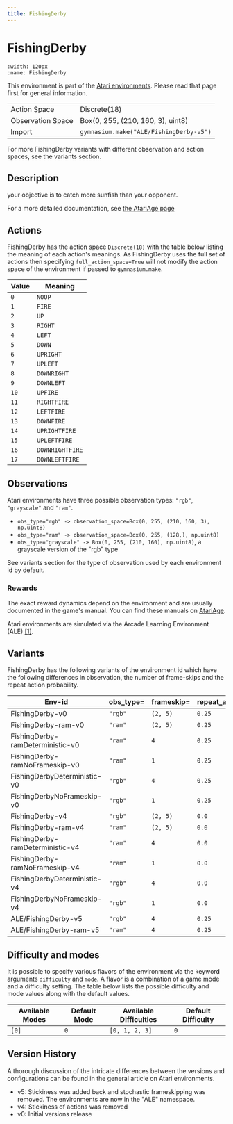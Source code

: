```yaml
---
title: FishingDerby
---
```


# FishingDerby

```{figure} ../../_static/videos/atari/fishing_derby.gif
:width: 120px
:name: FishingDerby
```

This environment is part of the <a href='..'>Atari environments</a>. Please read that page first for general information.

|   |   |
|---|---|
| Action Space | Discrete(18) |
| Observation Space | Box(0, 255, (210, 160, 3), uint8) |
| Import | `gymnasium.make("ALE/FishingDerby-v5")` |

For more FishingDerby variants with different observation and action spaces, see the variants section.

## Description

your objective is to catch more sunfish than your opponent.

For a more detailed documentation, see [the AtariAge page](https://atariage.com/manual_html_page.php?SoftwareLabelID=182)

## Actions

FishingDerby has the action space `Discrete(18)` with the table below listing the meaning of each action's meanings.
As FishingDerby uses the full set of actions then specifying `full_action_space=True` will not modify the action space of the environment if passed to `gymnasium.make`.

| Value   | Meaning         |
|---------|-----------------|
| `0`     | `NOOP`          |
| `1`     | `FIRE`          |
| `2`     | `UP`            |
| `3`     | `RIGHT`         |
| `4`     | `LEFT`          |
| `5`     | `DOWN`          |
| `6`     | `UPRIGHT`       |
| `7`     | `UPLEFT`        |
| `8`     | `DOWNRIGHT`     |
| `9`     | `DOWNLEFT`      |
| `10`    | `UPFIRE`        |
| `11`    | `RIGHTFIRE`     |
| `12`    | `LEFTFIRE`      |
| `13`    | `DOWNFIRE`      |
| `14`    | `UPRIGHTFIRE`   |
| `15`    | `UPLEFTFIRE`    |
| `16`    | `DOWNRIGHTFIRE` |
| `17`    | `DOWNLEFTFIRE`  |

## Observations

Atari environments have three possible observation types: `"rgb"`, `"grayscale"` and `"ram"`.

- `obs_type="rgb" -> observation_space=Box(0, 255, (210, 160, 3), np.uint8)`
- `obs_type="ram" -> observation_space=Box(0, 255, (128,), np.uint8)`
- `obs_type="grayscale" -> Box(0, 255, (210, 160), np.uint8)`, a grayscale version of the "rgb" type

See variants section for the type of observation used by each environment id by default.

### Rewards

The exact reward dynamics depend on the environment and are usually documented in the game's manual. You can
find these manuals on [AtariAge](https://atariage.com/manual_html_page.php?SoftwareLabelID=182).

Atari environments are simulated via the Arcade Learning Environment (ALE) [[1]](#1).

## Variants

FishingDerby has the following variants of the environment id which have the following differences in observation,
the number of frame-skips and the repeat action probability.

| Env-id                           | obs_type=   | frameskip=   | repeat_action_probability=   |
|----------------------------------|-------------|--------------|------------------------------|
| FishingDerby-v0                  | `"rgb"`     | `(2, 5)`     | `0.25`                       |
| FishingDerby-ram-v0              | `"ram"`     | `(2, 5)`     | `0.25`                       |
| FishingDerby-ramDeterministic-v0 | `"ram"`     | `4`          | `0.25`                       |
| FishingDerby-ramNoFrameskip-v0   | `"ram"`     | `1`          | `0.25`                       |
| FishingDerbyDeterministic-v0     | `"rgb"`     | `4`          | `0.25`                       |
| FishingDerbyNoFrameskip-v0       | `"rgb"`     | `1`          | `0.25`                       |
| FishingDerby-v4                  | `"rgb"`     | `(2, 5)`     | `0.0`                        |
| FishingDerby-ram-v4              | `"ram"`     | `(2, 5)`     | `0.0`                        |
| FishingDerby-ramDeterministic-v4 | `"ram"`     | `4`          | `0.0`                        |
| FishingDerby-ramNoFrameskip-v4   | `"ram"`     | `1`          | `0.0`                        |
| FishingDerbyDeterministic-v4     | `"rgb"`     | `4`          | `0.0`                        |
| FishingDerbyNoFrameskip-v4       | `"rgb"`     | `1`          | `0.0`                        |
| ALE/FishingDerby-v5              | `"rgb"`     | `4`          | `0.25`                       |
| ALE/FishingDerby-ram-v5          | `"ram"`     | `4`          | `0.25`                       |

## Difficulty and modes

It is possible to specify various flavors of the environment via the keyword arguments `difficulty` and `mode`.
A flavor is a combination of a game mode and a difficulty setting. The table below lists the possible difficulty and mode values
along with the default values.

| Available Modes   | Default Mode   | Available Difficulties   | Default Difficulty   |
|-------------------|----------------|--------------------------|----------------------|
| `[0]`             | `0`            | `[0, 1, 2, 3]`           | `0`                  |

## Version History

A thorough discussion of the intricate differences between the versions and configurations can be found in the general article on Atari environments.

* v5: Stickiness was added back and stochastic frameskipping was removed. The environments are now in the "ALE" namespace.
* v4: Stickiness of actions was removed
* v0: Initial versions release
